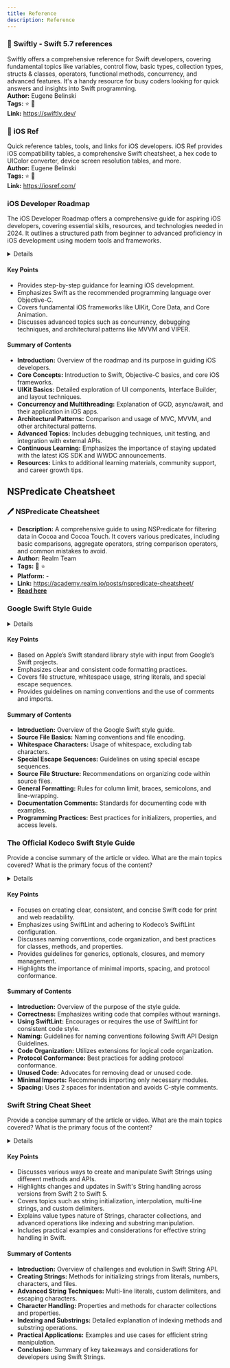 ```yaml
---
title: Reference
description: Reference
---
```

### 📄 **Swiftly - Swift 5.7 references**

Swiftly offers a comprehensive reference for Swift developers, covering fundamental topics like variables, control flow, basic types, collection types, structs & classes, operators, functional methods, concurrency, and advanced features. It's a handy resource for busy coders looking for quick answers and insights into Swift programming.  
**Author:** Eugene Belinski  
**Tags:** ⭐ 🚀  
**Link:** https://swiftly.dev/  
<LinkCard title="Visit Swiftly" href="https://swiftly.dev/" />

### 📄 **iOS Ref**

Quick reference tables, tools, and links for iOS developers. iOS Ref provides iOS compatibility tables, a comprehensive Swift cheatsheet, a hex code to UIColor converter, device screen resolution tables, and more.  
**Author:** Eugene Belinski  
**Tags:** ⭐ 🔄  
**Link:** https://iosref.com/  
<LinkCard title="Visit iOS Ref" href="https://iosref.com/" />

### iOS Developer Roadmap
The iOS Developer Roadmap offers a comprehensive guide for aspiring iOS developers, covering essential skills, resources, and technologies needed in 2024. It outlines a structured path from beginner to advanced proficiency in iOS development using modern tools and frameworks.

<details>
**URL:** https://roadmap.sh/ios
**Published:** 2024
**Last Updated:** N/A
**Authors:** `Dennis` (initial publication), `Community contributions`  
**Tags:** 
`iOS development`, `developer roadmap`, `Swift`, `Objective-C`, `Xcode`, `UIKit`, `Concurrency`, `Core Data`
</details>

#### Key Points
- Provides step-by-step guidance for learning iOS development.
- Emphasizes Swift as the recommended programming language over Objective-C.
- Covers fundamental iOS frameworks like UIKit, Core Data, and Core Animation.
- Discusses advanced topics such as concurrency, debugging techniques, and architectural patterns like MVVM and VIPER.

#### Summary of Contents
- **Introduction:** Overview of the roadmap and its purpose in guiding iOS developers.
- **Core Concepts:** Introduction to Swift, Objective-C basics, and core iOS frameworks.
- **UIKit Basics:** Detailed exploration of UI components, Interface Builder, and layout techniques.
- **Concurrency and Multithreading:** Explanation of GCD, async/await, and their application in iOS apps.
- **Architectural Patterns:** Comparison and usage of MVC, MVVM, and other architectural patterns.
- **Advanced Topics:** Includes debugging techniques, unit testing, and integration with external APIs.
- **Continuous Learning:** Emphasizes the importance of staying updated with the latest iOS SDK and WWDC announcements.
- **Resources:** Links to additional learning materials, community support, and career growth tips.

<LinkCard title="Visit Roadmap.sh" href="(https://roadmap.sh/ios" />

## NSPredicate Cheatsheet

### 🖊️ **NSPredicate Cheatsheet**
- **Description:** A comprehensive guide to using NSPredicate for filtering data in Cocoa and Cocoa Touch. It covers various predicates, including basic comparisons, aggregate operators, string comparison operators, and common mistakes to avoid.
- **Author:** Realm Team
- **Tags:** 📅 ⭐
- **Platform:** -
- **Link:** https://academy.realm.io/posts/nspredicate-cheatsheet/
- [**Read here**](https://academy.realm.io/posts/nspredicate-cheatsheet/)

### Google Swift Style Guide

<details>
**URL:** [Google Swift Style Guide](https://google.github.io/swift/#special-escape-sequences)

**Published:** Not specified  
**Last Updated:** Not specified

**Authors:** Google Swift Team

**Tags:**  
`Swift`, `Style Guide`, `Coding Standards`
</details>

#### Key Points
- Based on Apple’s Swift standard library style with input from Google’s Swift projects.
- Emphasizes clear and consistent code formatting practices.
- Covers file structure, whitespace usage, string literals, and special escape sequences.
- Provides guidelines on naming conventions and the use of comments and imports.

#### Summary of Contents
- **Introduction:** Overview of the Google Swift style guide.
- **Source File Basics:** Naming conventions and file encoding.
- **Whitespace Characters:** Usage of whitespace, excluding tab characters.
- **Special Escape Sequences:** Guidelines on using special escape sequences.
- **Source File Structure:** Recommendations on organizing code within source files.
- **General Formatting:** Rules for column limit, braces, semicolons, and line-wrapping.
- **Documentation Comments:** Standards for documenting code with examples.
- **Programming Practices:** Best practices for initializers, properties, and access levels.

<LinkCard title="Read Full Article" href="https://google.github.io/swift/#special-escape-sequences" />

### The Official Kodeco Swift Style Guide

Provide a concise summary of the article or video. What are the main topics covered? What is the primary focus of the content?

<details>
**URL:** [https://github.com/kodecocodes/swift-style-guide](https://github.com/kodecocodes/swift-style-guide)

**Published:** Not specified  
**Last Updated:** Updated for Swift 5

**Authors:**  
- Greg Heo
- Ray Fix
- Robb Critz
- Colin Eberhardt
- Samuel DeVore
- and others

**Tags:**  
`Swift`, `iOS Development`, `Style Guide`, `Best Practices`

</details>

#### Key Points
- Focuses on creating clear, consistent, and concise Swift code for print and web readability.
- Emphasizes using SwiftLint and adhering to Kodeco’s SwiftLint configuration.
- Discusses naming conventions, code organization, and best practices for classes, methods, and properties.
- Provides guidelines for generics, optionals, closures, and memory management.
- Highlights the importance of minimal imports, spacing, and protocol conformance.

#### Summary of Contents
- **Introduction:** Overview of the purpose of the style guide.
- **Correctness:** Emphasizes writing code that compiles without warnings.
- **Using SwiftLint:** Encourages or requires the use of SwiftLint for consistent code style.
- **Naming:** Guidelines for naming conventions following Swift API Design Guidelines.
- **Code Organization:** Utilizes extensions for logical code organization.
- **Protocol Conformance:** Best practices for adding protocol conformance.
- **Unused Code:** Advocates for removing dead or unused code.
- **Minimal Imports:** Recommends importing only necessary modules.
- **Spacing:** Uses 2 spaces for indentation and avoids C-style comments.

<LinkCard title="Read Full Article" href="https://github.com/kodecocodes/swift-style-guide" />

### Swift String Cheat Sheet
Provide a concise summary of the article or video. What are the main topics covered? What is the primary focus of the content?

<details>
**URL:** [Swift String Cheat Sheet](https://useyourloaf.com/blog/swift-string-cheat-sheet/)

**Published:** Dec 14, 2015  
**Last Updated:** Nov 10, 2022

**Authors:** `Unknown`

**Tags:**  
`Swift`, `String Manipulation`, `Swift 2`, `Swift 3`, `Swift 4`, `Swift 5`
</details>

#### Key Points
- Discusses various ways to create and manipulate Swift Strings using different methods and APIs.
- Highlights changes and updates in Swift's String handling across versions from Swift 2 to Swift 5.
- Covers topics such as string initialization, interpolation, multi-line strings, and custom delimiters.
- Explains value types nature of Strings, character collections, and advanced operations like indexing and substring manipulation.
- Includes practical examples and considerations for effective string handling in Swift.

#### Summary of Contents
- **Introduction:** Overview of challenges and evolution in Swift String API.
- **Creating Strings:** Methods for initializing strings from literals, numbers, characters, and files.
- **Advanced String Techniques:** Multi-line literals, custom delimiters, and escaping characters.
- **Character Handling:** Properties and methods for character collections and properties.
- **Indexing and Substrings:** Detailed explanation of indexing methods and substring operations.
- **Practical Applications:** Examples and use cases for efficient string manipulation.
- **Conclusion:** Summary of key takeaways and considerations for developers using Swift Strings.

<LinkCard title="Read Full Article" href="https://useyourloaf.com/blog/swift-string-cheat-sheet/" />
